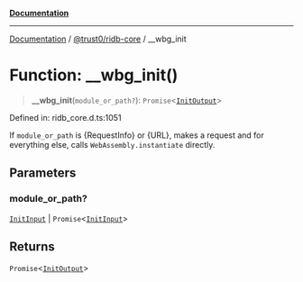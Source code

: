 [**Documentation**](../../../README.md)

***

[Documentation](../../../README.md) / [@trust0/ridb-core](../README.md) / \_\_wbg\_init

# Function: \_\_wbg\_init()

> **\_\_wbg\_init**(`module_or_path?`): `Promise`\<[`InitOutput`](../interfaces/InitOutput.md)\>

Defined in: ridb\_core.d.ts:1051

If `module_or_path` is {RequestInfo} or {URL}, makes a request and
for everything else, calls `WebAssembly.instantiate` directly.

## Parameters

### module\_or\_path?

[`InitInput`](../type-aliases/InitInput.md) | `Promise`\<[`InitInput`](../type-aliases/InitInput.md)\>

## Returns

`Promise`\<[`InitOutput`](../interfaces/InitOutput.md)\>
